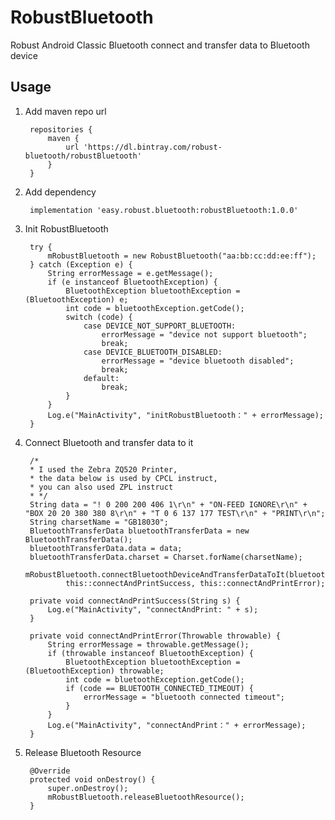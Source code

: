 # RobustBluetooth

Robust Android Classic Bluetooth connect and transfer data to Bluetooth device

## Usage

1. Add maven repo url


        repositories {
            maven {
                url 'https://dl.bintray.com/robust-bluetooth/robustBluetooth'
            }
        }

2. Add dependency


        implementation 'easy.robust.bluetooth:robustBluetooth:1.0.0'

3. Init RobustBluetooth


        try {
            mRobustBluetooth = new RobustBluetooth("aa:bb:cc:dd:ee:ff");
        } catch (Exception e) {
            String errorMessage = e.getMessage();
            if (e instanceof BluetoothException) {
                BluetoothException bluetoothException = (BluetoothException) e;
                int code = bluetoothException.getCode();
                switch (code) {
                    case DEVICE_NOT_SUPPORT_BLUETOOTH:
                        errorMessage = "device not support bluetooth";
                        break;
                    case DEVICE_BLUETOOTH_DISABLED:
                        errorMessage = "device bluetooth disabled";
                        break;
                    default:
                        break;
                }
            }
            Log.e("MainActivity", "initRobustBluetooth：" + errorMessage);
        }

4. Connect Bluetooth and transfer data to it


        /*
        * I used the Zebra ZQ520 Printer,
        * the data below is used by CPCL instruct,
        * you can also used ZPL instruct
        * */
        String data = "! 0 200 200 406 1\r\n" + "ON-FEED IGNORE\r\n" + "BOX 20 20 380 380 8\r\n" + "T 0 6 137 177 TEST\r\n" + "PRINT\r\n";
        String charsetName = "GB18030";
        BluetoothTransferData bluetoothTransferData = new BluetoothTransferData();
        bluetoothTransferData.data = data;
        bluetoothTransferData.charset = Charset.forName(charsetName);
        mRobustBluetooth.connectBluetoothDeviceAndTransferDataToIt(bluetoothTransferData,
                this::connectAndPrintSuccess, this::connectAndPrintError);
                
        private void connectAndPrintSuccess(String s) {
            Log.e("MainActivity", "connectAndPrint: " + s);
        }
    
        private void connectAndPrintError(Throwable throwable) {
            String errorMessage = throwable.getMessage();
            if (throwable instanceof BluetoothException) {
                BluetoothException bluetoothException = (BluetoothException) throwable;
                int code = bluetoothException.getCode();
                if (code == BLUETOOTH_CONNECTED_TIMEOUT) {
                    errorMessage = "bluetooth connected timeout";
                }
            }
            Log.e("MainActivity", "connectAndPrint：" + errorMessage);
        }
        
5. Release Bluetooth Resource


        @Override
        protected void onDestroy() {
            super.onDestroy();
            mRobustBluetooth.releaseBluetoothResource();
        }
